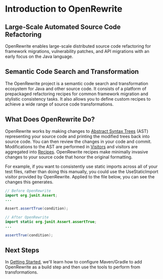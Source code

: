 # Introduction to OpenRewrite

## **Large-Scale Automated Source Code Refactoring**

OpenRewrite enables large-scale distributed source code refactoring for framework migrations, vulnerability patches, and API migrations with an early focus on the Java language.

## Semantic Code Search and Transformation

The OpenRewrite project is a semantic code search and transformation ecosystem for Java and other source code. It consists of a platform of prepackaged refactoring recipes for common framework migration and stylistic consistency tasks. It also allows you to define custom recipes to achieve a wide range of source code transformations.

## What Does OpenRewrite Do?

OpenRewrite works by making changes to [Abstract Syntax Trees](v1beta/abstract-syntax-trees.md) \(AST\) representing your source code and printing the modified trees back into source code. You can then review the changes in your code and commit. Modifications to the AST are performed in [Visitors](v1beta/visitors.md) and visitors are aggregated into [Recipes](v1beta/recipes.md). OpenRewrite recipes make minimally invasive changes to your source code that honor the original formatting.

For example, if you want to consistently use static imports across all of your test files, rather than doing this manually, you could use the UseStaticImport visitor provided by OpenRewrite. Applied to the file below, you can see the changes this generates.

```java
// Before OpenRewrite
import org.junit.Assert;
...

Assert.assertTrue(condition);
```

```java
// After OpenRewrite
import static org.junit.Assert.assertTrue;
...

assertTrue(condition);
```

## Next Steps

In [Getting Started](getting-started/getting-started.md), we'll learn how to configure Maven/Gradle to add OpenRewrite as a build step and then use the tools to perform from transformations.


